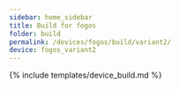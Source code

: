 ```yaml
---
sidebar: home_sidebar
title: Build for fogos
folder: build
permalink: /devices/fogos/build/variant2/
device: fogos_variant2
---
```

{% include templates/device_build.md %}
